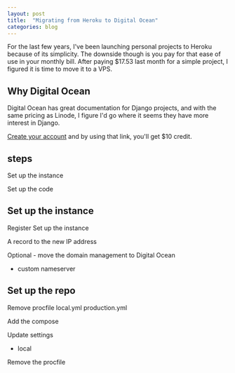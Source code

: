 ```yaml
---
layout: post
title:  "Migrating from Heroku to Digital Ocean"
categories: blog
---
```


For the last few years, I've been launching personal projects to Heroku because of its simplicity. The downside though is you pay for that ease of use in your monthly bill. After paying $17.53 last month for a simple project, I figured it is time to move it to a VPS.

## Why Digital Ocean

Digital Ocean has great documentation for Django projects, and with the same pricing as Linode, I figure I'd go where it seems they have more interest in Django.

[Create your account](https://m.do.co/c/2bf12675e601) and by using that link, you'll get $10 credit.

## steps

Set up the instance

Set up the code

## Set up the instance

Register
Set up the instance

A record to the new IP address


Optional - move the domain management to Digital Ocean
- custom nameserver


## Set up the repo
Remove procfile
local.yml
production.yml


Add the compose

Update settings
- local

Remove the procfile
